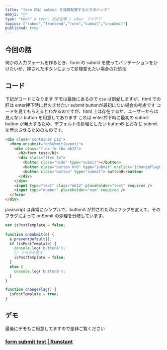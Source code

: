 ```yaml
---
title: "form 内に submit を複数配置するときのハック"
emoji: "🔘"
type: "tech" # tech: 技術記事 / idea: アイデア
topics: ["rabee","frontend","form","submit","onsubmit"]
published: true
---
```


## 今回の話

何かの入力フォームを作るとき、form の submit を使ってバリデーションをかけたいが、押されたボタンによって処理変えたい場合の対処法

## コード

下記がコードになります
デモは最後にあるので css は割愛しますが、html での肝は enter押下時に発火させたい submit buttonが最初にない場合の考慮です
コードを見てもらえるとわかるのですが、html 上は存在するが、ユーザーからは見えない button を用意してあります
これは enter押下時に最初の submit button が発火するため、デフォルトの処理としたい buttonB とおなじ submit を発火させるためのものです。

``` html
<div class='container p12'>
  <form onsubmit="onSubmit(event)">
    <div class="flex fm fbw mb12">
      <h2>form test</h2>
      <div class="flex fm">
        <button class="hide" type="submit"></button>
        <button class="button mr6" type="submit" onclick='{changeFlag()}'> buttonA</button>          
        <button class="button" type="submit"> buttonB</button>
      </div>
    </div>
    <input type="text" class="mb12" placeholder="text" required />
    <input type="number" placeholder="num" required />
  </form>
</div>
```

javascript は非常にシンプルで、buttonA が押された時はフラグを変えて、そのフラグによって onSbmit の処理を分岐しています。

```js
var isPostTemplate = false;
      
function onSubmit(e) {
  e.preventDefault();
  if (isPostTemplate) {
    console.log('buttonA');
    // フラグを戻す
    isPostTemplate = false;
  }
  else {
    console.log('buttonB');
  }
}

function changeFlag() {
  isPostTemplate = true;
}
```

## デモ
最後にデモもご用意してますので是非ご覧ください

### [form submit test | Runstant](http://runstant.com/horieyuto/projects/b55e762f)
